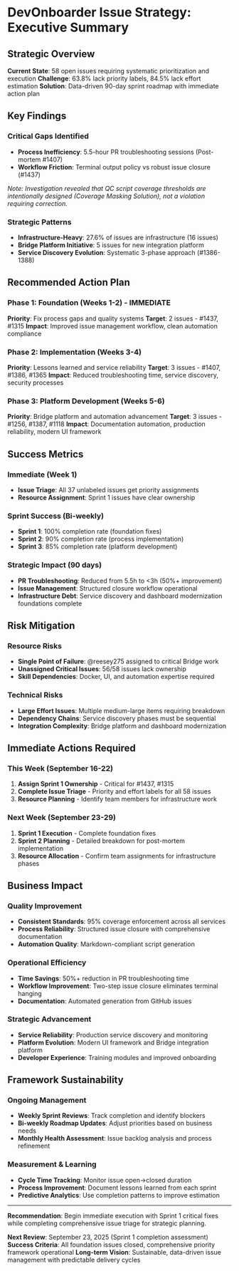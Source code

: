 # DevOnboarder Issue Strategy: Executive Summary

## Strategic Overview

**Current State**: 58 open issues requiring systematic prioritization and execution
**Challenge**: 63.8% lack priority labels, 84.5% lack effort estimation
**Solution**: Data-driven 90-day sprint roadmap with immediate action plan

## Key Findings

### Critical Gaps Identified

- **Process Inefficiency**: 5.5-hour PR troubleshooting sessions (Post-mortem #1407)
- **Workflow Friction**: Terminal output policy vs robust issue closure (#1437)

*Note: Investigation revealed that QC script coverage thresholds are intentionally designed (Coverage Masking Solution), not a violation requiring correction.*

### Strategic Patterns

- **Infrastructure-Heavy**: 27.6% of issues are infrastructure (16 issues)
- **Bridge Platform Initiative**: 5 issues for new integration platform
- **Service Discovery Evolution**: Systematic 3-phase approach (#1386-1388)

## Recommended Action Plan

### Phase 1: Foundation (Weeks 1-2) - IMMEDIATE

**Priority**: Fix process gaps and quality systems
**Target**: 2 issues - #1437, #1315
**Impact**: Improved issue management workflow, clean automation compliance

### Phase 2: Implementation (Weeks 3-4)

**Priority**: Lessons learned and service reliability
**Target**: 3 issues - #1407, #1386, #1365
**Impact**: Reduced troubleshooting time, service discovery, security processes

### Phase 3: Platform Development (Weeks 5-6)

**Priority**: Bridge platform and automation advancement
**Target**: 3 issues - #1256, #1387, #1118
**Impact**: Documentation automation, production reliability, modern UI framework

## Success Metrics

### Immediate (Week 1)

- **Issue Triage**: All 37 unlabeled issues get priority assignments
- **Resource Assignment**: Sprint 1 issues have clear ownership

### Sprint Success (Bi-weekly)

- **Sprint 1**: 100% completion rate (foundation fixes)
- **Sprint 2**: 90% completion rate (process implementation)
- **Sprint 3**: 85% completion rate (platform development)

### Strategic Impact (90 days)

- **PR Troubleshooting**: Reduced from 5.5h to <3h (50%+ improvement)
- **Issue Management**: Structured closure workflow operational
- **Infrastructure Debt**: Service discovery and dashboard modernization foundations complete

## Risk Mitigation

### Resource Risks

- **Single Point of Failure**: @reesey275 assigned to critical Bridge work
- **Unassigned Critical Issues**: 56/58 issues lack ownership
- **Skill Dependencies**: Docker, UI, and automation expertise required

### Technical Risks

- **Large Effort Issues**: Multiple medium-large items requiring breakdown
- **Dependency Chains**: Service discovery phases must be sequential
- **Integration Complexity**: Bridge platform and dashboard modernization

## Immediate Actions Required

### This Week (September 16-22)

1. **Assign Sprint 1 Ownership** - Critical for #1437, #1315
2. **Complete Issue Triage** - Priority and effort labels for all 58 issues
3. **Resource Planning** - Identify team members for infrastructure work

### Next Week (September 23-29)

1. **Sprint 1 Execution** - Complete foundation fixes
2. **Sprint 2 Planning** - Detailed breakdown for post-mortem implementation
3. **Resource Allocation** - Confirm team assignments for infrastructure phases

## Business Impact

### Quality Improvement

- **Consistent Standards**: 95% coverage enforcement across all services
- **Process Reliability**: Structured issue closure with comprehensive documentation
- **Automation Quality**: Markdown-compliant script generation

### Operational Efficiency

- **Time Savings**: 50%+ reduction in PR troubleshooting time
- **Workflow Improvement**: Two-step issue closure eliminates terminal hanging
- **Documentation**: Automated generation from GitHub issues

### Strategic Advancement

- **Service Reliability**: Production service discovery and monitoring
- **Platform Evolution**: Modern UI framework and Bridge integration platform
- **Developer Experience**: Training modules and improved onboarding

## Framework Sustainability

### Ongoing Management

- **Weekly Sprint Reviews**: Track completion and identify blockers
- **Bi-weekly Roadmap Updates**: Adjust priorities based on business needs
- **Monthly Health Assessment**: Issue backlog analysis and process refinement

### Measurement & Learning

- **Cycle Time Tracking**: Monitor issue open→closed duration
- **Process Improvement**: Document lessons learned from each sprint
- **Predictive Analytics**: Use completion patterns to improve estimation

---

**Recommendation**: Begin immediate execution with Sprint 1 critical fixes while completing comprehensive issue triage for strategic planning.

**Next Review**: September 23, 2025 (Sprint 1 completion assessment)
**Success Criteria**: All foundation issues closed, comprehensive priority framework operational
**Long-term Vision**: Sustainable, data-driven issue management with predictable delivery cycles
